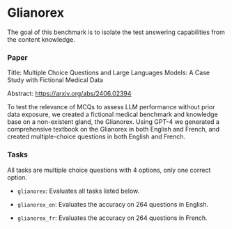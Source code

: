 # Glianorex

The goal of this benchmark is to isolate the test answering capabilities from the content knowledge.

### Paper

Title: Multiple Choice Questions and Large Languages Models: A Case Study with Fictional Medical Data

Abstract: https://arxiv.org/abs/2406.02394

To test the relevance of MCQs to assess LLM performance without prior data exposure, we created a fictional medical benchmark and knowledge base on a non-existent gland, the Glianorex. Using GPT-4 we generated a comprehensive textbook on the Glianorex in both English and French, and created multiple-choice questions in both English and French.

### Tasks

All tasks are multiple choice questions with 4 options, only one correct option.

- `glianorex`: Evaluates all tasks listed below.

- `glianorex_en`: Evaluates the accuracy on 264 questions in English.
- `glianorex_fr`: Evaluates the accuracy on 264 questions in French.
